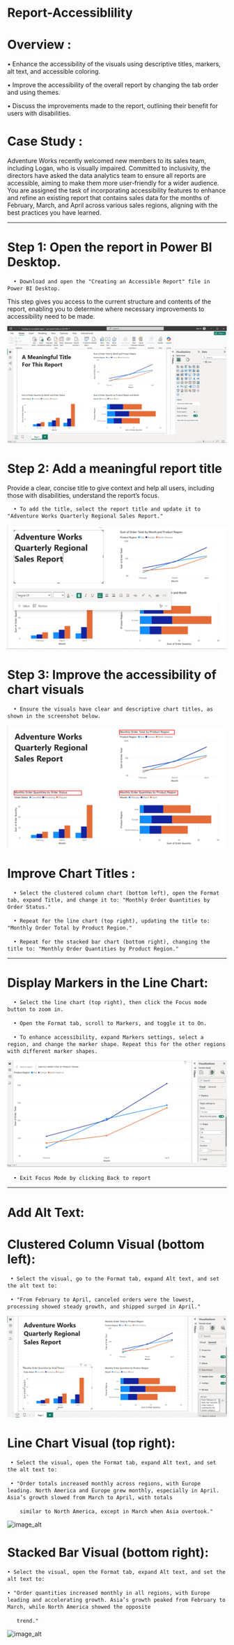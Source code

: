 # Report-Accessiblility

# Overview :

• Enhance the accessibility of the visuals using descriptive titles, markers, alt text, and accessible coloring.

• Improve the accessibility of the overall report by changing the tab order and using themes.

• Discuss the improvements made to the report, outlining their benefit for users with disabilities.

# Case Study : 

  Adventure Works recently welcomed new members to its sales team, including Logan, who is visually impaired. Committed to inclusivity, the directors have asked the data analytics team to 
  ensure all reports are accessible, aiming to make them 
  more user-friendly for a wider audience. You are assigned the task of incorporating accessibility features to enhance and refine an existing report that contains sales data for the months 
  of February, March, and April across various sales 
  regions, aligning with the best practices you have learned.

-------------------------------------------------------------------------------------------------------------------------------------------------------------------

# Step 1: Open the report in Power BI Desktop.

      • Download and open the "Creating an Accessible Report" file in Power BI Desktop.

  This step gives you access to the current structure and contents of the report, enabling you to determine where necessary improvements to accessibility need to be made.

![image_alt](https://github.com/DSgenes/Report-Accessiblility/blob/47d002ac492d4a1839c03bd7645917356f811c3c/Screenshot%201.png)

# Step 2: Add a meaningful report title

  Provide a clear, concise title to give context and help all users, including those with disabilities, understand the report’s focus.

      • To add the title, select the report title and update it to "Adventure Works Quarterly Regional Sales Report."

  ![image_alt](https://github.com/DSgenes/Report-Accessiblility/blob/6b49d96d2e28c094b575cec09f098db4bec90a5a/Screenshot%202.png)

# Step 3: Improve the accessibility of chart visuals

      • Ensure the visuals have clear and descriptive chart titles, as shown in the screenshot below.

![image_alt](https://github.com/DSgenes/Report-Accessiblility/blob/649727e42ccff4d60233b94371930243137995b4/Screenshot%203.png)

# Improve Chart Titles : 

      • Select the clustered column chart (bottom left), open the Format tab, expand Title, and change it to: "Monthly Order Quantities by Order Status."

      • Repeat for the line chart (top right), updating the title to: "Monthly Order Total by Product Region."
      
      • Repeat for the stacked bar chart (bottom right), changing the title to: "Monthly Order Quantities by Product Region."

--------------------------------------------------------------------------------------------------------------------------------------------------------------------

# Display Markers in the Line Chart:

      • Select the line chart (top right), then click the Focus mode button to zoom in.
       
      • Open the Format tab, scroll to Markers, and toggle it to On.
       
      • To enhance accessibility, expand Markers settings, select a region, and change the marker shape. Repeat this for the other regions with different marker shapes.

![image_alt](https://github.com/DSgenes/Report-Accessiblility/blob/2ed92956753dd82988b76030c061e7865aacd4e1/Screenshot%205.png)

      • Exit Focus Mode by clicking Back to report 

---------------------------------------------------------------------------------------------------------------------------------------------------------------------

# Add Alt Text:

# Clustered Column Visual (bottom left):

     • Select the visual, go to the Format tab, expand Alt text, and set the alt text to:
    
     • "From February to April, canceled orders were the lowest, processing showed steady growth, and shipped surged in April."

![image_alt](https://github.com/DSgenes/Report-Accessiblility/blob/6989ffa055d2d53efcedce7e3b4badbf27233f56/Screenshot%206.png)

# Line Chart Visual (top right):

     • Select the visual, open the Format tab, expand Alt text, and set the alt text to:
    
     • "Order totals increased monthly across regions, with Europe leading. North America and Europe grew monthly, especially in April. Asia’s growth slowed from March to April, with totals 
     
        similar to North America, except in March when Asia overtook."

![image_alt]()

# Stacked Bar Visual (bottom right):

    • Select the visual, open the Format tab, expand Alt text, and set the alt text to:

    • "Order quantities increased monthly in all regions, with Europe leading and accelerating growth. Asia’s growth peaked from February to March, while North America showed the opposite 
     
       trend."

![image_alt]()

